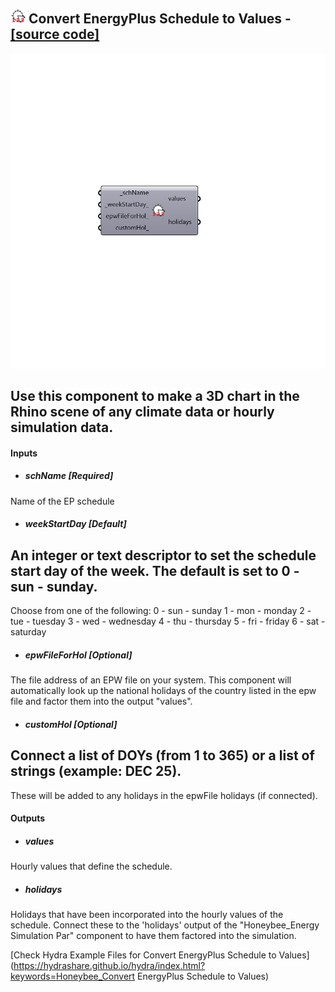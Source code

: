## ![](../../images/icons/Convert_EnergyPlus_Schedule_to_Values.png) Convert EnergyPlus Schedule to Values - [[source code]](https://github.com/ladybug-tools/honeybee-legacy/tree/master/src/Honeybee_Convert%20EnergyPlus%20Schedule%20to%20Values.py)

![](../../images/components/Convert_EnergyPlus_Schedule_to_Values.png)

Use this component to make a 3D chart in the Rhino scene of any climate data or hourly simulation data.
 -
 

#### Inputs
* ##### schName [Required]
Name of the EP schedule
* ##### weekStartDay [Default]
An integer or text descriptor to set the schedule start day of the week. The default is set to 0 - sun - sunday.
 -
 Choose from one of the following:
 0 - sun - sunday
 1 - mon - monday
 2 - tue - tuesday
 3 - wed - wednesday
 4 - thu - thursday
 5 - fri - friday
 6 - sat - saturday
* ##### epwFileForHol [Optional]
The file address of an EPW file on your system.  This component will automatically look up the national holidays of the country listed in the epw file and factor them into the output "values".
* ##### customHol [Optional]
Connect a list of DOYs (from 1 to 365) or a list of strings (example: DEC 25).
 -
 These will be added to any holidays in the epwFile holidays (if connected).

#### Outputs
* ##### values
Hourly values that define the schedule.
* ##### holidays
Holidays that have been incorporated into the hourly values of the schedule.  Connect these to the 'holidays' output of the "Honeybee_Energy Simulation Par" component to have them factored into the simulation.


[Check Hydra Example Files for Convert EnergyPlus Schedule to Values](https://hydrashare.github.io/hydra/index.html?keywords=Honeybee_Convert EnergyPlus Schedule to Values)